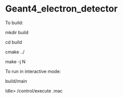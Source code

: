 # Geant4_electron_detector

To build:

mkdir build

cd build

cmake ../

make -j N


To run in interactive mode:

build/main

Idle> /control/execute <run file>.mac
